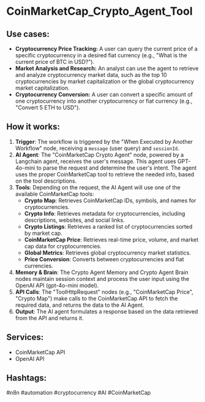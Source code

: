 # CoinMarketCap_Crypto_Agent_Tool

## Use cases:

- **Cryptocurrency Price Tracking:**  A user can query the current price of a specific cryptocurrency in a desired fiat currency (e.g., "What is the current price of BTC in USD?").
- **Market Analysis and Research:** An analyst can use the agent to retrieve and analyze cryptocurrency market data, such as the top 10 cryptocurrencies by market capitalization or the global cryptocurrency market capitalization.
- **Cryptocurrency Conversion:**  A user can convert a specific amount of one cryptocurrency into another cryptocurrency or fiat currency (e.g., "Convert 5 ETH to USD").

## How it works:

1.  **Trigger**: The workflow is triggered by the "When Executed by Another Workflow" node, receiving a `message` (user query) and `sessionId`.
2.  **AI Agent**: The "CoinMarketCap Crypto Agent" node, powered by a Langchain agent, receives the user's message. This agent uses GPT-4o-mini to parse the request and determine the user's intent. The agent uses the proper CoinMarketCap tool to retrieve the needed info, based on the tool descriptions.
3.  **Tools**: Depending on the request, the AI Agent will use one of the available CoinMarketCap tools:
    *   **Crypto Map**: Retrieves CoinMarketCap IDs, symbols, and names for cryptocurrencies.
    *   **Crypto Info**: Retrieves metadata for cryptocurrencies, including descriptions, websites, and social links.
    *   **Crypto Listings**: Retrieves a ranked list of cryptocurrencies sorted by market cap.
    *   **CoinMarketCap Price**: Retrieves real-time price, volume, and market cap data for cryptocurrencies.
    *   **Global Metrics**: Retrieves global cryptocurrency market statistics.
    *   **Price Conversion**: Converts between cryptocurrencies and fiat currencies.
4.  **Memory & Brain**: The Crypto Agent Memory and Crypto Agent Brain nodes maintain session context and process the user input using the OpenAI API (gpt-4o-mini model).
5.  **API Calls**: The "ToolHttpRequest" nodes (e.g., "CoinMarketCap Price", "Crypto Map") make calls to the CoinMarketCap API to fetch the required data, and returns the data to the AI Agent.
6.  **Output**: The AI agent formulates a response based on the data retrieved from the API and returns it.

## Services:

-   CoinMarketCap API
-   OpenAI API

## Hashtags:

#n8n #automation #cryptocurrency #AI #CoinMarketCap
